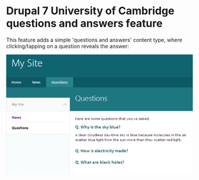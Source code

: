Drupal 7 University of Cambridge questions and answers feature
==============================================================

This feature adds a simple 'questions and answers' content type, where clicking/tapping on a question reveals the answer:

![Example questions and answers](doc/questions.png)
